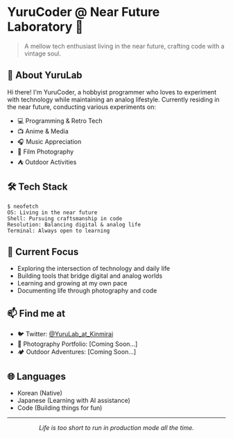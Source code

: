 # YuruCoder @ Near Future Laboratory 🌱

> A mellow tech enthusiast living in the near future, crafting code with a vintage soul.

## 🧪 About YuruLab

Hi there! I'm YuruCoder, a hobbyist programmer who loves to experiment with technology while maintaining an analog lifestyle. Currently residing in the near future, conducting various experiments on:

- 💻 Programming & Retro Tech
- 📺 Anime & Media
- 🎧 Music Appreciation
- 📸 Film Photography
- ⛺️ Outdoor Activities

## 🛠 Tech Stack

```
$ neofetch
OS: Living in the near future
Shell: Pursuing craftsmanship in code
Resolution: Balancing digital & analog life
Terminal: Always open to learning
```

## 🎯 Current Focus

- Exploring the intersection of technology and daily life
- Building tools that bridge digital and analog worlds
- Learning and growing at my own pace
- Documenting life through photography and code

## 📫 Find me at

- 🐦 Twitter: [@YuruLab_at_Kinmirai](https://x.com/yurulab)
- 📸 Photography Portfolio: [Coming Soon...]
- 🏕️ Outdoor Adventures: [Coming Soon...]

## 🌐 Languages

- Korean (Native)
- Japanese (Learning with AI assistance)
- Code (Building things for fun)

---

<div align="center">
    <i>Life is too short to run in production mode all the time.</i>
</div>
